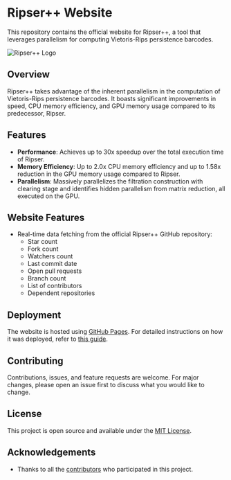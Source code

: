 # Ripser++ Website

This repository contains the official website for Ripser++, a tool that leverages parallelism for computing Vietoris-Rips persistence barcodes.

![Ripser++ Logo](path-to-your-logo-if-you-have-one.png)  <!-- You can link a logo if you have one -->

## Overview

Ripser++ takes advantage of the inherent parallelism in the computation of Vietoris-Rips persistence barcodes. It boasts significant improvements in speed, CPU memory efficiency, and GPU memory usage compared to its predecessor, Ripser.

## Features

- **Performance**: Achieves up to 30x speedup over the total execution time of Ripser.
- **Memory Efficiency**: Up to 2.0x CPU memory efficiency and up to 1.58x reduction in the GPU memory usage compared to Ripser.
- **Parallelism**: Massively parallelizes the filtration construction with clearing stage and identifies hidden parallelism from matrix reduction, all executed on the GPU.

## Website Features

- Real-time data fetching from the official Ripser++ GitHub repository:
  - Star count
  - Fork count
  - Watchers count
  - Last commit date
  - Open pull requests
  - Branch count
  - List of contributors
  - Dependent repositories

## Deployment

The website is hosted using [GitHub Pages](https://pages.github.com/). For detailed instructions on how it was deployed, refer to [this guide](https://docs.github.com/en/pages).

## Contributing

Contributions, issues, and feature requests are welcome. For major changes, please open an issue first to discuss what you would like to change.

## License

This project is open source and available under the [MIT License](LICENSE). <!-- Adjust the license as needed -->

## Acknowledgements

- Thanks to all the [contributors](https://github.com/your-username/ripser-website/graphs/contributors) who participated in this project.

